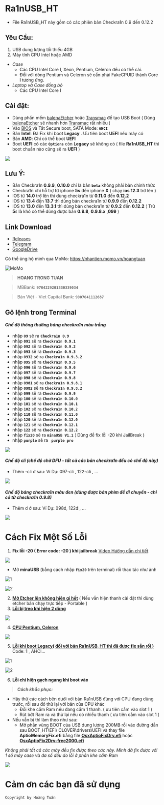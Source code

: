 # Ra1nUSB_HT
- File Ra1nUSB_HT này gồm có các phiên bản Checkra1n 0.9 đến 0.12.2

## Yêu Cầu: 

1. USB dung lượng tối thiểu 4GB
2. Máy tính CPU Intel hoặc AMD  

- *Case*
  + Các CPU Intel Core I, Xeon, Pentium, Celeron đều có thể cài.
  + Đối với dòng Pentium và Celeron sẽ cần phải FakeCPUID thành Core I tương ứng.
- *Laptop và Case đồng bộ*
  + Các CPU Intel Core I

## Cài đặt:
- Dùng phần mềm [balenaEtcher](http://gg.gg/Etcher) hoặc [Transmac](http://gg.gg/Transmac) để tạo USB Boot ( Dùng [balenaEtcher](http://gg.gg/Etcher) sẽ nhanh hơn [Transmac](http://gg.gg/Transmac) rất nhiều )
- Vào [BIOS](http://gg.gg/VaoBIOS) và Tắt Secure boot, SATA Mode: **``AHCI``**
- Bản **Intel**: Đã Fix khi boot **Legacy** . Ưu tiên boot **UEFI** nếu máy có
- Bản **AMD**: Chỉ có thể boot **UEFI**
- Boot **UEFI** có các **``Options``** còn **Legacy** sẽ không có ( file **Ra1nUSB_HT** thì boot chuẩn nào cũng sẽ ra **UEFI** )

![](https://i.ibb.co/jvdxbDw/image.png)

## Lưu Ý:
- Bản Checkra1n **0.9.9**, **0.10.0** chỉ là bản **``beta``** không phải bản chính thức
- Checkra1n chỉ hỗ trợ từ iphone **5s** đến iphone **X** ( chạy **ios 12.3** trở lên )
- IOS từ **14.0** trở lên thì dùng checkra1n từ **0.11.0** đến **0.12.2**
- IOS từ **13.4** đến **13.7** thì dùng bản checkra1n từ **0.9.9** đến **0.12.2**
- IOS từ **13.0** đến **13.3.1** thì dùng bản checkra1n từ **0.9.2** đến **0.12.2** ( Trừ **5**s là khó có thể dùng được bản **0.9.8**, **0.9.8.x** ,**099** )

## Link Download
- [Releases](http://gg.gg/Ra1nusb_ht3)
- [Telegram](http://gg.gg/Telegram_HT)
- [GoogleDrive](http://gg.gg/Ra1nusb_ht1)

Có thể ủng hộ mình qua
MoMo: https://nhantien.momo.vn/hoangtuan

![MoMo](https://i.ibb.co/hmZKmjx/image.png)

> **HOANG TRONG TUAN**

> MBBank: **``9704229201330339034``**

> Bản Việt - Viet Capital Bank: **``9007041112687``**

## Gõ lệnh trong Terminal
#### *Chế độ thông thường bảng checkra1n màu trắng*
  - nhập **``09``**     sẽ ra **``Checkra1n 0.9``**
  - nhập **``091``**    sẽ ra **``Checkra1n 0.9.1``**
  - nhập **``092``**    sẽ ra **``Checkra1n 0.9.2``**
  - nhập **``093``**    sẽ ra **``Checkra1n 0.9.3``**
  - nhập **``0932``**   sẽ ra **``Checkra1n 0.9.3.2``**
  - nhập **``095``**    sẽ ra **``Checkra1n 0.9.5``**
  - nhập **``096``**    sẽ ra **``Checkra1n 0.9.6``**
  - nhập **``097``**    sẽ ra **``Checkra1n 0.9.7``**
  - nhập **``098``**    sẽ ra **``Checkra1n 0.9.8``**
  - nhập **``0981``**   sẽ ra **``Checkra1n 0.9.8.1``**
  - nhập **``0982``**   sẽ ra **``Checkra1n 0.9.8.2``**
  - nhập **``099``**    sẽ ra **``Checkra1n 0.9.9``**
  - nhập **``100``**    sẽ ra **``Checkra1n 0.10.0``**
  - nhập **``101``**    sẽ ra **``Checkra1n 0.10.1 ``**
  - nhập **``102``**    sẽ ra **``Checkra1n 0.10.2``**
  - nhập **``110``**    sẽ ra **``Checkra1n 0.11.0``**
  - nhập **``120``**    sẽ ra **``Checkra1n 0.12.0``**
  - nhập **``121``**    sẽ ra **``Checkra1n 0.12.1``**
  - nhập **``122``**    sẽ ra **``Checkra1n 0.12.2``**
  - nhập **``fix20``**  sẽ ra **``minaUSB V1.1``** ( Dùng để fix lỗi -20 khi JailBreak )
  - nhập **``purple``** sẽ ra **`` purple pro``**
  
![](https://i.ibb.co/3hW948M/image.png)


#### *Chế độ cli (chế độ chờ DFU - tất cả các bản checkra1n đều có chế độ này)*
  - Thêm -cli ở sau: Ví Dụ: 097-cli , 122-cli , ...

![](https://i.ibb.co/2N0cbx9/image.png)


#### *Chế độ bảng checkra1n màu đen (dùng được bàn phím để di chuyển - chỉ có từ checkra1n 0.9.8)*
  - Thêm d ở sau: Ví Dụ: 098d, 122d , ...

![](https://i.ibb.co/KG0qVmY/image.png)


# Cách Fix Một Số Lỗi
1. **Fix lỗi -20 ( Error code: -20 ) khi jailbreak** [Video Hướng dẫn chi tiết](https://www.youtube.com/watch?v=x3mNPRHzNmU)

![](https://i.ibb.co/Y0jT1mM/image.png)

- Mở **minaUSB** (bằng cách nhập **``fix20``** trên terminal)  rồi thao tác như ảnh

![1](https://i.ibb.co/znRG4ZB/image.png)

![2](https://i.ibb.co/QnsRBkR/image.png)

2. [**Mở Etcher lên không hiện gì hết**](https://youtu.be/hu2LzbWRDi0) ( Nếu vẫn hiện thanh cài đặt thì dùng etcher bản chạy trực tiếp - Portable )
3. [**Lỗi bị treo khi hiện 2 dòng**](https://youtu.be/01M_bGAfMyw)

![](https://i.ibb.co/tCx7r5p/image.png)

4. [**CPU Pentium, Celeron**](https://youtu.be/3JGVwGDNbgU)

![](https://i.ibb.co/Sm7t5pb/image.png)

5. [**Lỗi khi boot Legacy( đối với bản Ra1nUSB_HT thì đã được fix sẵn rồi )**](https://youtu.be/3ZRhob7g_CY) Code: 1 , AHCI...

![1](https://i.ibb.co/J5qqvBs/image.png)

![2](https://i.ibb.co/HNXZtC9/image.png)

6. **Lỗi chỉ hiện gạch ngang khi boot vào**

> ***Cách khắc phục:***
- Hãy thử các cách bên dưới với bản Ra1nUSB đúng với CPU đang dùng trước, rồi sau đó thử lại với bản của CPU khác
  - Đổi khe cắm Ram nếu đang cắm 1 thanh.  ( ưu tiên cắm vào slot 1 )
  - Rút bớt Ram ra và thử lại nếu có nhiều thanh ( ưu tiên cắm vào slot 1 )
- Nếu vẫn bị thì làm theo như sau:
  - Mở phân vùng BOOT của USB dung lượng 200MB rồi vào đường dẫn sau
 BOOT_HT\EFI\ CLOVER\drivers\UEFI và thay file **AptioMemoryFix.efi** bằng file [**OsxAptioFixDrv.efi**](http://www.mediafire.com/file/8qswr27dne3t1ub/OsxAptioFixDrv.efi/file) hoặc [**OsxAptioFix2Drv-free2000.efi**](http://www.mediafire.com/file/gz0qeodlyowxyto/OsxAptioFix2Drv-free2000.efi/file)

*Không phải tất cả các máy đều fix được theo các này. Mình đã fix được với 1 số máy case và đa số đều do lỗi ở phần khe cắm Ram*

![](https://i.ibb.co/L5Gy5DM/image.png)

# Cảm ơn các bạn đã sử dụng

`Copyright by Hoàng Tuân`
